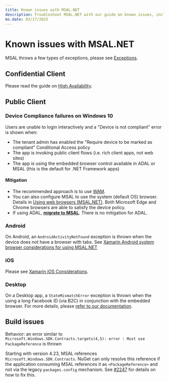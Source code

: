 ```yaml
---
title: Known issues with MSAL.NET
description: Troubleshoot MSAL.NET with our guide on known issues, including device compliance failures, AndroidActivityNotFound exceptions, and build issues.
ms.date: 03/17/2025
---
```


# Known issues with MSAL.NET

MSAL throws a few types of exceptions, please see [Exceptions](../advanced/exceptions/index.md).

## Confidential Client

Please read the guide on [High Availability](../advanced/high-availability.md).

## Public Client

### Device Compliance failures on Windows 10

Users are unable to login interactively and a "Device is not compliant" error is shown when:

* The tenant admin has enabled the "Require device to be marked as compliant" Conditional Access policy
* The app is invoking public client flows (i.e. rich client apps, not web sites)
* The app is using the embedded browser control available in ADAL or MSAL (this is the default for .NET Framework apps)

#### Mitigation

* The recommended approach is to use [WAM](../acquiring-tokens/desktop-mobile/wam.md).
* You can also configure MSAL to use the system (default OS) browser. Details in [Using web browsers (MSAL.NET)](/azure/active-directory/develop/msal-net-web-browsers#how-to-use-the-default-os-browser). Both Microsoft Edge and Chrome browsers are able to satisfy the device policy.
* If using ADAL, [**migrate to MSAL**](/entra/identity-platform/msal-migration). There is no mitigation for ADAL.

### Android

On Android, an `AndroidActivityNotFound` exception is thrown when the device does not have a browser with tabs. See [Xamarin Android system browser considerations for using MSAL.NET](/azure/active-directory/develop/msal-net-system-browser-android-considerations#known-issues)

### iOS

Please see [Xamarin iOS Considerations](/azure/active-directory/develop/msal-net-xamarin-ios-considerations#known-issues-with-ios-12-and-authentication).

### Desktop

On a Desktop app, a `StateMismatchError` exception is thrown when the using a long Facebook ID (via B2C) in conjunction with the embedded browser.
For more details, please [refer to our documentation](../advanced/exceptions/understanding-statemismatcherror.md).

## Build issues

Behavior: an error similar to `Microsoft.Windows.SDK.Contracts.targets(4,5): error : Must use PackageReference` is thrown

Starting with version 4.23, MSAL references `Microsoft.Windows.SDK.Contracts`. NuGet can only resolve this reference if the application consuming MSAL references it as `<PackageReference>` and not via the legacy `packages.config` mechanism. See [#2247](https://github.com/AzureAD/microsoft-authentication-library-for-dotnet/issues/2247) for details on how to fix this.
